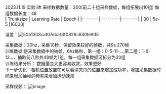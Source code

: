 2023.11.19
实验:lift 采样数据数量：200(前二十组采样数据，每组拓展出10组) 每组数据长度：48  
| Trunksize | Learning Rate |	Epoch |
|:--------|:---------|:--------|
| 30 | 5e-5 |16000|

误差：![50b1303ca107eba18f0829c830fe935](https://github.com/LiuXinzi/DaC/assets/133741133/b6b23497-aa52-4e83-9ddc-ecf506730778)

采集数据：30hz，采集10秒，保留效果较好的帧数，共9s 270帧\
训练数据:是采集数据中的抽帧，6hz每秒，第一组：0-5-11-...,第二组：1-6-12...，抽取前八秒共48帧为1组，每一组采集数据可拆分为30组\
训练结果分析： 数据量变大更容易收敛，效果更好\
下一步优化：相机位置放置在可以看清夹爪的位置来增加成功率，增加采集数据时间来增加抽帧的频率来增加运动速度

采样视频：
![image](https://github.com/LiuXinzi/DaC/blob/main/output.gif)

